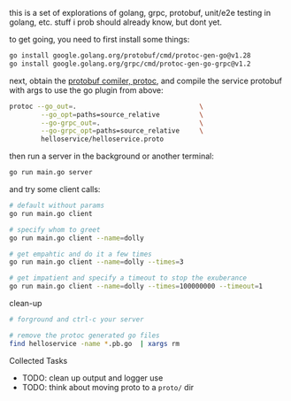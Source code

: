 
this is a set of explorations of golang, grpc, protobuf, unit/e2e testing in golang, etc. stuff i prob should already know, but dont yet.

to get going, you need to first install some things:

```bash
go install google.golang.org/protobuf/cmd/protoc-gen-go@v1.28
go install google.golang.org/grpc/cmd/protoc-gen-go-grpc@v1.2
```

next, obtain the [protobuf comiler, protoc](https://grpc.io/docs/protoc-installation/), and compile the service protobuf with args to use the go plugin from above:

```bash
protoc --go_out=.                               \
        --go_opt=paths=source_relative          \
        --go-grpc_out=.                         \
        --go-grpc_opt=paths=source_relative     \  
        helloservice/helloservice.proto
```

then run a server in the background or another terminal:

```bash
go run main.go server
```

and try some client calls:

```bash
# default without params
go run main.go client

# specify whom to greet
go run main.go client --name=dolly

# get empahtic and do it a few times
go run main.go client --name=dolly --times=3

# get impatient and specify a timeout to stop the exuberance
go run main.go client --name=dolly --times=100000000 --timeout=1
```

clean-up

```bash
# forground and ctrl-c your server

# remove the protoc generated go files
find helloservice -name *.pb.go  | xargs rm
```

Collected Tasks

* TODO: clean up output and logger use
* TODO: think about moving proto to a `proto/` dir







